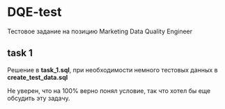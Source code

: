 # DQE-test
Тестовое задание на позицию Marketing Data Quality Engineer

## task 1
Решение в __task_1.sql__, при необходимости немного тестовых данных в __create_test_data.sql__

Не уверен, что на 100% верно понял условие, так что хотел бы еще обсудить эту задачу.